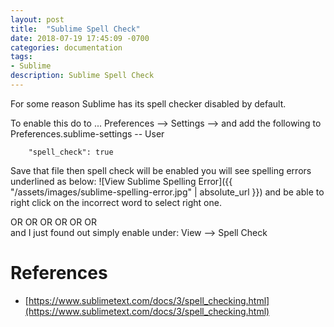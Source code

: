 ```yaml
---
layout: post
title:  "Sublime Spell Check"
date: 2018-07-19 17:45:09 -0700
categories: documentation
tags: 
- Sublime
description: Sublime Spell Check
---
```


For some reason Sublime has its spell checker disabled by default. 

To enable this do to ... 
Preferences --> Settings --> and add the following to Preferences.sublime-settings -- User
```
	"spell_check": true
```

Save that file then spell check will be enabled you will see spelling errors underlined as below: 
![View Sublime Spelling Error]({{ "/assets/images/sublime-spelling-error.jpg" | absolute_url }})
and be able to right click on the incorrect word to select right one. 

OR  OR  OR  OR  OR  OR  
 and I just found out simply enable under: 
View --> Spell Check


References
====
- [https://www.sublimetext.com/docs/3/spell_checking.html](https://www.sublimetext.com/docs/3/spell_checking.html)

